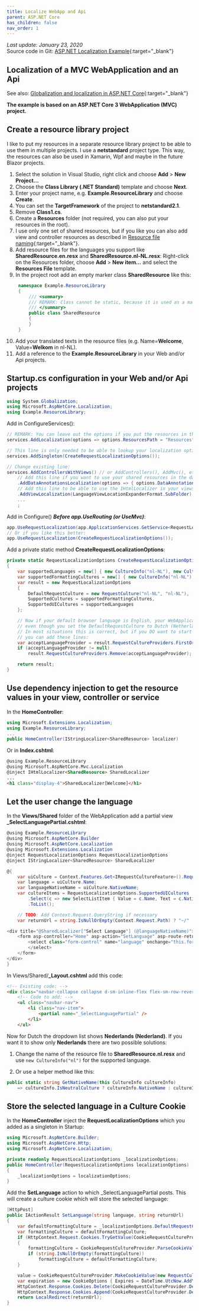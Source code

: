 ```yaml
---
title: Localize WebApp and Api
parent: ASP.NET Core
has_children: false
nav_order: 1
---
```


_Last update: January 23, 2020_<br/>
Source code in Git: [ASP.NET Localization Example](https://github.com/Forestbrook/AspNetCoreLocalizationExample){:target="_blank"}

## Localization of a MVC WebApplication and an Api

See also: [Globalization and localization in ASP.NET Core](https://docs.microsoft.com/en-us/aspnet/core/fundamentals/localization){:target="_blank"}

**The example is based on an ASP.NET Core 3 WebApplication (MVC) project.**

## Create a resource library project

I like to put my resources in a separate resource library project to be able to use them in multiple projects. I use a **netstandard** project type. This way, the resources can also be used in Xamarin, Wpf and maybe in the future Blazor projects.

1. Select the solution in Visual Studio, right click and choose **Add** > **New Project...**
1. Choose the **Class Library (.NET Standard)** template and choose **Next**.
1. Enter your project name, e.g. **Example.ResourceLibrary** and choose **Create**.
1. You can set the **TargetFramework** of the project to **netstandard2.1**.
1. Remove **Class1.cs**.
1. Create a **Resources** folder (not required, you can also put your resources in the root).
1. I use only one set of shared resources, but if you like you can also add view and controller resources as described in [Resource file naming](https://docs.microsoft.com/en-us/aspnet/core/fundamentals/localization#resource-file-naming){:target="_blank"}.
1. Add resource files for the languages you support like **SharedResource.en.resx** and **SharedResource.nl-NL.resx**: Right-click on the Resources folder, choose **Add** > **New item...** and select the **Resources File** template.
1. In the project root add an empty marker class **SharedResource** like this:
   ```cs
    namespace Example.ResourceLibrary
    {
        /// <summary>
        /// REMARK: Class cannot be static, because it is used as a marker class to load the resources in a IStringLocalizer
        /// </summary>
        public class SharedResource
        {
        }
    }
   ```
1. Add your translated texts in the resource files (e.g. Name=**Welcome**, Value=**Welkom** in nl-NL).
1. Add a reference to the **Example.ResourceLibrary** in your Web and/or Api projects.

## Startup.cs configuration in your Web and/or Api projects

```cs
using System.Globalization;
using Microsoft.AspNetCore.Localization;
using Example.ResourceLibrary;
```

Add in ConfigureServices():
```cs
// REMARK: You can leave out the options if you put the resources in the root instead of the Resources folder.
services.AddLocalization(options => options.ResourcesPath = "Resources");

// This line is only needed to be able to lookup your localization options in a controller, view or service:
services.AddSingleton(CreateRequestLocalizationOptions());

// Change existing line:
services.AddControllersWithViews() // or AddControllers(), AddMvc(), etc.
    // Add this line if you want to use your shared resources in the data annotations:
    .AddDataAnnotationsLocalization(options => { options.DataAnnotationLocalizerProvider = (type, factory) => factory.Create(typeof(SharedResource)); })
    // Add this line to be able to use the IHtmlLocalizer in your views:
    .AddViewLocalization(LanguageViewLocationExpanderFormat.SubFolder)
    ...
    ;
```

Add in Configure() **_Before app.UseRouting (or UseMvc)_**:
```cs
app.UseRequestLocalization(app.ApplicationServices.GetService<RequestLocalizationOptions>());
// Or if you like this better:
app.UseRequestLocalization(CreateRequestLocalizationOptions());
```

Add a private static method **CreateRequestLocalizationOptions**:

```cs
private static RequestLocalizationOptions CreateRequestLocalizationOptions()
{
    var supportedLanguages = new[] { new CultureInfo("nl-NL"), new CultureInfo("en") };
    var supportedFormattingCultures = new[] { new CultureInfo("nl-NL"), new CultureInfo("en-US") };
    var result = new RequestLocalizationOptions
    {
        DefaultRequestCulture = new RequestCulture("nl-NL", "nl-NL"),
        SupportedCultures = supportedFormattingCultures,
        SupportedUICultures = supportedLanguages
    };

    // Now if your default browser language is English, your WebApplication will startup in English,
    // even though you set the DefaultRequestCulture to Dutch (Netherlands).
    // In most situations this is correct, but if you DO want to start in the language specified in DefaultRequestCulture
    // you can add these lines:
    var acceptLanguageProvider = result.RequestCultureProviders.FirstOrDefault(p => p is AcceptLanguageHeaderRequestCultureProvider);
    if (acceptLanguageProvider != null)
        result.RequestCultureProviders.Remove(acceptLanguageProvider);

    return result;
}
```

## Use dependency injection to get the resource values in your view, controller or service

In the **HomeController**:
```cs
using Microsoft.Extensions.Localization;
using Example.ResourceLibrary;
...
public HomeController(IStringLocalizer<SharedResource> localizer)
```

Or in **Index.cshtml**:
```html
@using Example.ResourceLibrary
@using Microsoft.AspNetCore.Mvc.Localization
@inject IHtmlLocalizer<SharedResource> SharedLocalizer
...
<h1 class="display-4">SharedLocalizer[Welcome]</h1>
```

## Let the user change the language

In the **Views/Shared** folder of the WebApplication add a partial view **_SelectLanguagePartial.cshtml**:
```cs
@using Example.ResourceLibrary
@using Microsoft.AspNetCore.Builder
@using Microsoft.AspNetCore.Localization
@using Microsoft.Extensions.Localization
@inject RequestLocalizationOptions RequestLocalizationOptions
@inject IStringLocalizer<SharedResource> SharedLocalizer

@{
    var uiCulture = Context.Features.Get<IRequestCultureFeature>().RequestCulture.UICulture;
    var language = uiCulture.Name;
    var languageNativeName = uiCulture.NativeName;
    var cultureItems = RequestLocalizationOptions.SupportedUICultures
        .Select(c => new SelectListItem { Value = c.Name, Text = c.NativeName })
        .ToList();

    // TODO: Add Context.Request.QueryString if necessary
    var returnUrl = string.IsNullOrEmpty(Context.Request.Path) ? "~/" : $"~{Context.Request.Path.Value}";

<div title="@SharedLocalizer["Select Language"] (@languageNativeName)">
    <form asp-controller="Home" asp-action="SetLanguage" asp-route-returnUrl="@returnUrl" method="post" role="form">
        <select class="form-control" name="language" onchange="this.form.submit();" asp-for="@language" asp-items="cultureItems">
        </select>
    </form>
</div>
}
```

In Views/Shared/**_Layout.cshtml** add this code:
```html
<!-- Existing code: -->
<div class="navbar-collapse collapse d-sm-inline-flex flex-sm-row-reverse">
    <!-- Code to add: -->
    <ul class="navbar-nav">
        <li class="nav-item">
            <partial name="_SelectLanguagePartial" />
        </li>
    </ul>
```

Now for Dutch the dropdown list shows **Nederlands (Nederland)**. If you want it to show only **Nederlands** there are two possible solutions:

1. Change the name of the resource file to **SharedResource.nl.resx** and use `new CultureInfo("nl")` for the supported language.

1. Or use a helper method like this:
```cs
public static string GetNativeName(this CultureInfo cultureInfo)
    => cultureInfo.IsNeutralCulture ? cultureInfo.NativeName : cultureInfo.Parent.NativeName;
```

## Store the selected language in a Culture Cookie

In the **HomeController** inject the **RequestLocalizationOptions** which you added as a singleton in Startup:
```cs
using Microsoft.AspNetCore.Builder;
using Microsoft.AspNetCore.Http;
using Microsoft.AspNetCore.Localization;

private readonly RequestLocalizationOptions _localizationOptions;
public HomeController(RequestLocalizationOptions localizationOptions)
{
    _localizationOptions = localizationOptions;
}
```

Add the **SetLanguage** action to which _SelectLanguagePartial posts. This will create a culture cookie which will store the selected language:
```cs
[HttpPost]
public IActionResult SetLanguage(string language, string returnUrl)
{
    var defaultFormattingCulture = _localizationOptions.DefaultRequestCulture.Culture.Name;
    var formattingCulture = defaultFormattingCulture;
    if (HttpContext.Request.Cookies.TryGetValue(CookieRequestCultureProvider.DefaultCookieName, out var value))
    {
        formattingCulture = CookieRequestCultureProvider.ParseCookieValue(value).Cultures.FirstOrDefault().Value;
        if (string.IsNullOrEmpty(formattingCulture))
            formattingCulture = defaultFormattingCulture;
    }

    value = CookieRequestCultureProvider.MakeCookieValue(new RequestCulture(formattingCulture, language));
    var expiration = new CookieOptions { Expires = DateTime.UtcNow.AddYears(4) };
    HttpContext.Response.Cookies.Delete(CookieRequestCultureProvider.DefaultCookieName);
    HttpContext.Response.Cookies.Append(CookieRequestCultureProvider.DefaultCookieName, value, expiration);
    return LocalRedirect(returnUrl);
}
```
